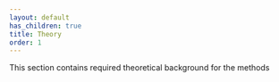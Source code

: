 ```yaml
---
layout: default
has_children: true
title: Theory
order: 1
---
```


This section contains required theoretical background for the methods